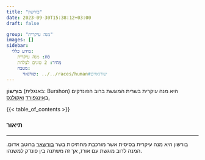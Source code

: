 ```yaml
---
title: "בורשון"
date: 2023-09-30T15:38:12+03:00
draft: false

group: "מנה עיקרית"
images: []
sidebar:
  מידע כללי:
    סוג: מנה עיקרית
    מחיר: 2 טוגים לצלחת
    מטבח: 
      שורגאזי: ../../races/human#שורגאזים
---
```


**בוּרְשוֹן** (באנגלית: Burshon) היא מנה עיקרית בשרית המוגשת ברוב הפונדקים ב[אינגפורד](../../kingdoms/ingford) [ואקולנס.](../../kingdoms/akolance)

{{< table_of_contents >}}

### תיאור

---

בורשון היא מנה עיקרית בסיסית אשר מורכבת מחתיכות בשר [בורשאר](../../creatures/burshar) ברוטב אדום. המנה לרוב מוגשת עם אורז, אך זה משתנה בין פונדק למשנהו.
